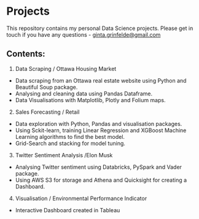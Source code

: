 # Projects

This repository contains my personal Data Science projects. Please get in touch if you have any questions - ginta.grinfelde@gmail.com

## Contents:

1. Data Scraping / Ottawa Housing Market
- Data scraping from an Ottawa real estate website using Python and Beautiful Soup package.
- Analysing and cleaning data using Pandas Dataframe.
- Data Visualisations with Matplotlib, Plotly and Folium maps.

2. Sales Forecasting / Retail
- Data exploration with Python, Pandas and visualisation packages.
- Using Sckit-learn, training Linear Regression and XGBoost Machine Learning algorithms to find the best model.
- Grid-Search and stacking for model tuning.

3. Twitter Sentiment Analysis /Elon Musk
- Analysing Twitter sentiment using Databricks, PySpark and Vader package.
- Using AWS S3 for storage and Athena and Quicksight for creating a Dashboard.

4. Visualisation / Environmental Performance Indicator
- Interactive Dashboard created in Tableau
